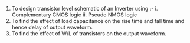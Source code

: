1. To design transistor level schematic of an Inverter using :-
    i. Complementary CMOS logic
    ii. Pseudo NMOS logic  
2. To find the effect of load capacitance on the rise time and fall time and hence delay of output waveform.  
3. To find the effect of W/L of transistors on the output waveform.  
